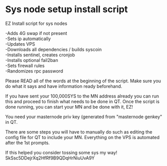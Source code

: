# Sys node setup install script
EZ Install script for sys nodes

-Adds 4G swap if not present  
-Sets ip automatically  
-Updates VPS  
-Downloads all dependencies / builds syscoin  
-Installs sentinel, creates cronjob  
-Installs optional fail2ban  
-Sets firewall rules  
-Randomizes rpc password  

Please READ all of the words at the beginning of the script. Make sure you do what it says and have information ready beforehand.

If you have sent your 100,000SYS to the MN address already you can run this and proceed to finish what needs to be done in QT. Once the script is done running, you can start your MN and be done with it, EZ!

You need your masternode priv key (generated from "masternode genkey" in QT.

There are some steps you will have to manually do such as editing the config file for QT to include your MN.
Everything on the VPS is automated after the 1st prompts.

If this helped you consider tossing some sys my way!  
SkSsc5DDejrXq2HfRf9B9QDqHrNiuUvA9Y
 
